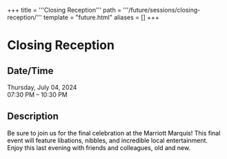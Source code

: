+++
title = '''Closing Reception'''
path = '''/future/sessions/closing-reception/'''
template = "future.html"
aliases = []
+++

<h1>Closing Reception</h1>

<h2>Date/Time</h2>
<p>Thursday, July 04, 2024<br>
07:30 PM – 10:30 PM</p>
<h2>Description</h2>

<div class="ag87-crtemvc-hsbk"><div class="css-vsf5of"><p class="carina-rte-public-DraftStyleDefault-block"><span style="color: rgb(0,0,0);">Be sure to join us for the final celebration at the Marriott Marquis! This final event will feature libations, nibbles, and incredible local entertainment. Enjoy this last evening with friends and colleagues, old and new.</span></p></div></div>


